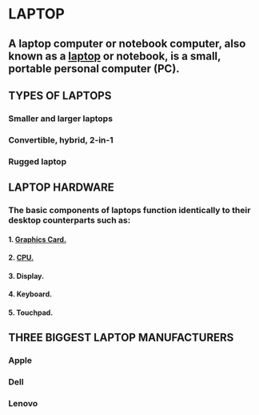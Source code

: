 # LAPTOP
 ## A laptop computer or notebook computer, also known as a [laptop](https://en.wikipedia.org/wiki/Laptop) or notebook, is a small, portable personal computer (PC).
 ## TYPES OF LAPTOPS
   ### Smaller and larger laptops

   ### Convertible, hybrid, 2-in-1
   
   ### Rugged laptop
 ## LAPTOP HARDWARE
   ### The basic components of laptops function identically to their desktop counterparts such as:
   #### 1. [Graphics Card.](https://en.wikipedia.org/wiki/Graphics_processing_unit)
   #### 2. [CPU.](https://en.wikipedia.org/wiki/Central_processing_unit)
   #### 3. Display.
   #### 4. Keyboard.
   #### 5. Touchpad.
## THREE BIGGEST LAPTOP MANUFACTURERS

   ### Apple
   ### Dell
   ### Lenovo